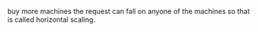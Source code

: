 buy more machines the request can fall on anyone of the machines so that is called horizontal scaling.
